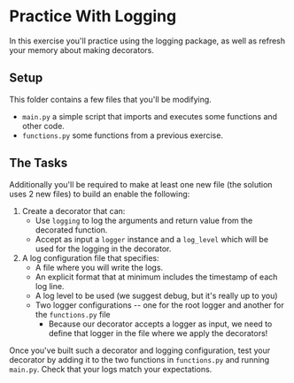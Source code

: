 # Practice With Logging

In this exercise you'll practice using the logging package, as well as refresh your memory about making  decorators.

## Setup

This folder contains a few files that you'll be modifying.

* `main.py` a simple script that imports and executes some functions and other code. 
* `functions.py` some functions from a previous exercise.

## The Tasks

Additionally you'll be required to make at least one new file (the solution uses 2 new files) to build an enable the following:

1. Create a decorator that can:
    * Use `logging` to log the arguments and return value from the decorated function.
    * Accept as input a `logger` instance and a `log_level` which will be used for the logging in the decorator.
2. A log configuration file that specifies:
    * A file where you will write the logs.
    * An explicit format that at minimum includes the timestamp of each log line.
    * A log level to be used (we suggest debug, but it's really up to you)
    * Two logger configurations -- one for the root logger and another for the `functions.py` file
        * Because our decorator accepts a logger as input, we need to define that logger in the file where we apply the decorators!

Once you've built such a decorator and logging configuration, test your decorator by adding it to the two functions in `functions.py` and running `main.py`. Check that your logs match your expectations.